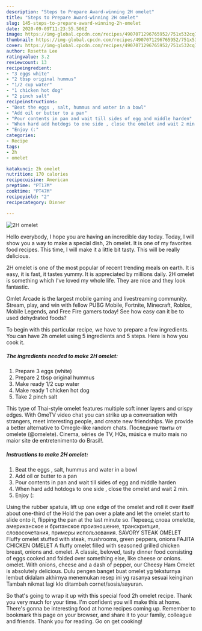 ```yaml
---
description: "Steps to Prepare Award-winning 2H omelet"
title: "Steps to Prepare Award-winning 2H omelet"
slug: 145-steps-to-prepare-award-winning-2h-omelet
date: 2020-09-09T11:23:55.506Z
image: https://img-global.cpcdn.com/recipes/4907071296765952/751x532cq70/2h-omelet-recipe-main-photo.jpg
thumbnail: https://img-global.cpcdn.com/recipes/4907071296765952/751x532cq70/2h-omelet-recipe-main-photo.jpg
cover: https://img-global.cpcdn.com/recipes/4907071296765952/751x532cq70/2h-omelet-recipe-main-photo.jpg
author: Rosetta Lee
ratingvalue: 3.2
reviewcount: 13
recipeingredient:
- "3 eggs white"
- "2 tbsp original hummus"
- "1/2 cup water"
- "1 chicken hot dog"
- "2 pinch salt"
recipeinstructions:
- "Beat the eggs , salt, hummus and water in a bowl"
- "Add oil or butter to a pan"
- "Pour contents in pan and wait till sides of egg and middle harden"
- "When hard add hotdogs to one side , close the omelet and wait 2 min."
- "Enjoy (:"
categories:
- Recipe
tags:
- 2h
- omelet

katakunci: 2h omelet 
nutrition: 170 calories
recipecuisine: American
preptime: "PT17M"
cooktime: "PT47M"
recipeyield: "2"
recipecategory: Dinner

---
```



![2H omelet](https://img-global.cpcdn.com/recipes/4907071296765952/751x532cq70/2h-omelet-recipe-main-photo.jpg)

Hello everybody, I hope you are having an incredible day today. Today, I will show you a way to make a special dish, 2h omelet. It is one of my favorites food recipes. This time, I will make it a little bit tasty. This will be really delicious.

2H omelet is one of the most popular of recent trending meals on earth. It is easy, it is fast, it tastes yummy. It is appreciated by millions daily. 2H omelet is something which I've loved my whole life. They are nice and they look fantastic.

Omlet Arcade is the largest mobile gaming and livestreaming community. Stream, play, and win with fellow PUBG Mobile, Fortnite, Minecraft, Roblox, Mobile Legends, and Free Fire gamers today! See how easy can it be to used dehydrated foods?


To begin with this particular recipe, we have to prepare a few ingredients. You can have 2h omelet using 5 ingredients and 5 steps. Here is how you cook it.

<!--inarticleads1-->

##### The ingredients needed to make 2H omelet:

1. Prepare 3 eggs (white)
1. Prepare 2 tbsp original hummus
1. Make ready 1/2 cup water
1. Make ready 1 chicken hot dog
1. Take 2 pinch salt


This type of Thai-style omelet features multiple soft inner layers and crispy edges. With OmeTV video chat you can strike up a conversation with strangers, meet interesting people, and create new friendships. We provide a better alternative to Omegle-like random chats. Последние твиты от omelete (@omelete). Cinema, séries de TV, HQs, música e muito mais no maior site de entretenimento do Brasil!. 

<!--inarticleads2-->

##### Instructions to make 2H omelet:

1. Beat the eggs , salt, hummus and water in a bowl
1. Add oil or butter to a pan
1. Pour contents in pan and wait till sides of egg and middle harden
1. When hard add hotdogs to one side , close the omelet and wait 2 min.
1. Enjoy (:


Using the rubber spatula, lift up one edge of the omelet and roll it over itself about one-third of the Hold the pan over a plate and let the omelet start to slide onto it, flipping the pan at the last minute so. Перевод слова omelette, американское и британское произношение, транскрипция, словосочетания, примеры использования. SAVORY STEAK OMELET Fluffy omelet stuffed with steak, mushrooms, green peppers, onions FAJITA CHICKEN OMELET A fluffy omelet filled with seasoned grilled chicken breast, onions and. omelet. A classic, beloved, tasty dinner food consisting of eggs cooked and folded over something else, like cheese or onions. omelet. With onions, cheese and a dash of pepper, our Cheesy Ham Omelet is absolutely delicious. Dulu pengen banget buat omelet yg teksturnya lembut didalam akhirnya menemukan resep ini yg rasanya sesuai keinginan Tambah nikmat lagi klo ditambah cornet/sosis/sayuran. 

So that's going to wrap it up with this special food 2h omelet recipe. Thank you very much for your time. I'm confident you will make this at home. There's gonna be interesting food at home recipes coming up. Remember to bookmark this page on your browser, and share it to your family, colleague and friends. Thank you for reading. Go on get cooking!
